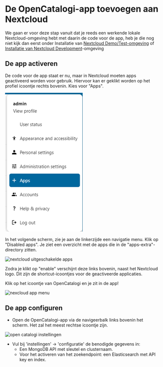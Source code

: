 # De OpenCatalogi-app toevoegen aan Nextcloud

We gaan er voor deze stap vanuit dat je reeds een werkende lokale Nextcloud-omgeving hebt met daarin de code voor de app, heb je die nog niet kijk dan eerst onder Installatie van [Nextcloud Demo/Test-omgeving](installatie-van-nextcloud-demo-test-omgeving.md) of[ Installatie van Nextcloud Development](../assets/instructies.md)-omgeving

## De app activeren

De code voor de app staat er nu, maar in Nextcloud moeten apps geactiveerd worden voor gebruik. Hiervoor kan er geklikt worden op het profiel icoontje rechts bovenin. Kies voor "Apps".

![next cloud app menu](../assets/image.png)

In het volgende scherm, zie je aan de linkerzijde een navigatie menu. Klik op "Disabled apps". Je ziet een overzicht met de apps die in de "apps-extra"-directory zitten.

![nextcloud uitgeschakelde apps](../assets/nc\_disabled\_apps.png)

Zodra je klikt op "enable" verschijnt deze links bovenin, naast het Nextcloud logo. Dit zijn de shortcut-icoontjes voor de geactiveerde applicaties.

Klik op het icoontje van OpenCatalogi en je zit in de app!

![nexcloud app menu](<../assets/nc\_app\_menu (1).png>)

## De app configuren

* Open de OpenCatalogi-app via de navigeerbalk links bovenin het scherm. Het zal het meest rechtse icoontje zijn.

![open catalogi instellingen](../assets/oc\_instellingen\_1.png)

* Vul bij 'instellingen' -> 'configuratie' de benodigde gegevens in:
  * Een MongoDB API met sleutel en clusternaam.
  * Voor het activeren van het zoekendpoint: een Elasticsearch met API key en index.
